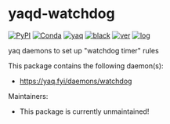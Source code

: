 # yaqd-watchdog

[![PyPI](https://img.shields.io/pypi/v/yaqd-watchdog)](https://pypi.org/project/yaqd-watchdog)
[![Conda](https://img.shields.io/conda/vn/conda-forge/yaqd-watchdog)](https://anaconda.org/conda-forge/yaqd-watchdog)
[![yaq](https://img.shields.io/badge/framework-yaq-orange)](https://yaq.fyi/)
[![black](https://img.shields.io/badge/code--style-black-black)](https://black.readthedocs.io/)
[![ver](https://img.shields.io/badge/calver-YYYY.M.MICRO-blue)](https://calver.org/)
[![log](https://img.shields.io/badge/change-log-informational)](https://github.com/yaq-project/yaqd-watchdog/-/blob/main/CHANGELOG.md)

yaq daemons to set up "watchdog timer" rules

This package contains the following daemon(s):

- https://yaq.fyi/daemons/watchdog

Maintainers:

- This package is currently unmaintained!
